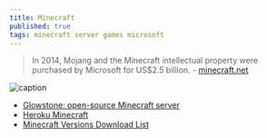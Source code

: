 ```yaml
---
title: Minecraft
published: true
tags: minecraft server games microsoft
---
```

> In 2014, Mojang and the Minecraft intellectual property were purchased by Microsoft for US$2.5 billion. - [minecraft.net](https://www.minecraft.net)

![caption](https://www.minecraft.net/content/dam/minecraft/home/home-hero-1200x600.jpg)

- [Glowstone: open-source Minecraft server](https://news.ycombinator.com/item?id=15767451)
- [Heroku Minecraft](https://github.com/jacobwgillespie/heroku-minecraft)
- [Minecraft Versions Download List](https://mcversions.net/)
